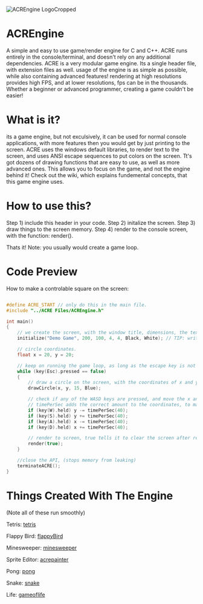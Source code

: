 ![ACREngine LogoCropped](https://user-images.githubusercontent.com/99887800/171085888-6702a6a6-8ec6-4ea1-8826-92683f1c3e60.png)
# ACREngine
A simple and easy to use game/render engine for C and C++. ACRE runs entirely in the console/terminal, and doesn't rely on any additional dependencies. ACRE is a very modular game engine. Its a single header file, with extension files as well. usage of the engine is as simple as possible, while also containing advanced features! rendering at high resolutions provides high FPS, and at lower resolutions, fps can be in the thousands. Whether a beginner or advanced programmer, creating a game couldn't be easier!

# What is it?
its a game engine, but not exculsively, it can be used for normal console applications, with more features then you would get by just printing to the screen. ACRE uses the windows default libraries, to render text to the screen, and uses ANSI escape sequences to put colors on the screen. Tt's got dozens of drawing functions that are easy to use, as well as more advanced ones. This allows you to focus on the game, and not the engine behind it!
Check out the wiki, which explains fundemental concepts, that this game engine uses.

# How to use this?

Step 1) include this header in your code.
Step 2) initalize the screen.
Step 3) draw things to the screen memory.
Step 4) render to the console screen, with the function: render().

Thats it!
Note: you usually would create a game loop.

# Code Preview
How to make a controlable square on the screen:
```C

#define ACRE_START // only do this in the main file.
#include "../ACRE Files/ACREngine.h"

int main()
{
    // we create the screen, with the window title, dimensions, the text foreground, and background color. over here, its black text on a white background.
    initialize("Demo Game", 200, 100, 4, 4, Black, White); // TIP: write Default, for default foreground and background.

    // circle coordinates.
    float x = 20, y = 20;

    // keep on running the game loop, as long as the escape key is not pressed.
    while (key(Esc).pressed == false)
    {
        // draw a circle on the screen, with the coordinates of x and y, and the radius of 15.
        drawCircle(x, y, 15, Blue);

        // check if any of the WASD keys are pressed, and move the x and y of the circle accordingly.
        // timePerSec adds the correct amount to the coordinates, to make them move 40 units every second.
        if (key(W).held) y -= timePerSec(40);
        if (key(S).held) y += timePerSec(40);
        if (key(A).held) x -= timePerSec(40);
        if (key(D).held) x += timePerSec(40);

        // render to screen, true tells it to clear the screen after rendering.
        render(true);
    }

    //close the API, (stops memory from leaking)
    terminateACRE();
}
```
# Things Created With The Engine

(Note all of these run smoothly)

Tetris:
[tetris](https://user-images.githubusercontent.com/99887800/180656074-cdce0a86-dcd6-4bed-8709-dcf9b06bd744.png)

Flappy Bird:
[flappyBird](https://user-images.githubusercontent.com/99887800/179171151-97c7386d-76d5-45dc-aa6a-cf3b0ad2a965.png)

Minesweeper:
[minesweeper](https://user-images.githubusercontent.com/99887800/179171143-468a4a0f-2260-4fe8-9ba0-d6014bb82ed0.png)

Sprite Editor:
[acrepainter](https://user-images.githubusercontent.com/99887800/179171091-4f64226d-1316-4d9f-bc12-0f3cf54687c0.png)

Pong:
[pong](https://user-images.githubusercontent.com/99887800/179171109-8e0b2815-bb96-48ef-b9b6-510c2842ee9a.png)

Snake:
[snake](https://user-images.githubusercontent.com/99887800/179171118-9d3b6317-b7f7-4cce-ac9b-b62a08141fd2.png)

Life:
[gameoflife](https://user-images.githubusercontent.com/99887800/179171127-ddb3a1ab-fa65-4cdf-960f-8ab6e34e433e.png)

